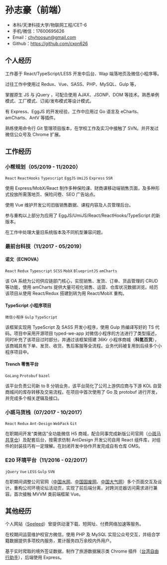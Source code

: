 # 孙志豪（前端）
- 本科/天津科技大学/物联网工程/CET-6
- 手机/微信：17600695626
- Email：chyhoosun@gmail.com
- Github：https://github.com/cxon626

## 个人经历
工作基于 React/TypeScript/LESS 开发中后台、Wap 端落地页及微信小程序等。

过往工作中使用过 Redux、Vue、SASS、PHP、MySQL、Gulp 等，

掌握原生 JS 与 jQuery ，可配合使用 AJAX、JSONP、DOM 等技术。熟悉单例模式、工厂模式、订阅/发布模式等设计模式。

有 Express、EggJS 的开发经验，工作中应用过 Go 语言及 eCharts、amCharts、AntV 等插件。

熟练使用命令行 Git 管理项目版本，在学校工作及实习中接触了 SVN。并开发过微信公众号及 Chrome 扩展。

## 工作经历
### 小帮规划（05/2019 - 11/2020）
`React` `ReactHooks` `Typescript` `EggJS` `UmiJS` `Express` `SSR`

使用 Express/MobX/React 制作多种保险课、财商课移动端销售页面，及多种形式投放所需落地页、保险问卷、SEO 广告站点。

使用 Vue 维护开发公司旧版销售数据、课程内容及人员管理后台。

参与重构以上部分为应用了 EggJS/UmiJS/React/ReactHooks/TypeScript 的新版本。

在工作中处理大量旧系统版本及不同机型兼容问题。

### 最前台科技（11/2017 - 05/2019）
#### 诺文（ECNOVA）
`React` `Redux` `Typescript` `SCSS` `MobX` `BlueprintJS` `amCharts`

该 OA 系统为公司供应链部门核心，实现销售、发货、订单、货品管理的 CRUD 等功能，使用 amCharts 提供大量可视化销售、运营、仓库状况数据浏览。经历该项目从使用 React/Redux 搭建到转为用 React/MobX 重构。
#### TypeScript 小程序项目
`微信小程序` `Gulp` `TypeScript`

该框架实现用 TypeScript 及 SASS 开发小程序，使用 Gulp 热编译写好的 TS 代码。项目中采用开源项目 typed-we-app 对微信小程序的方法进行了类型描述，同时补充了该项目过时部分。并通过该框架搭建 36Kr 小程序商城（**科氪百货**），该商城具有下单、发货、收货、售后客服等全流程。业务代码被复用到后续多个小程序项目中。
#### Trench 零售平台
`GoLang` `Protobuf` `bazel`

该平台负责公司新 to B 分销业务，该平台简化了公司上游供应商与下游 KOL 自营商城间的库存转移及交易流程。在项目中首次使用了 Go 及 protobuf 进行开发，并完成多个相关逻辑及接口。

### 小斑马货栈（07/2017 - 10/2017）
`React` `Redux` `Ant-Design` `WebPack` `Git`

在职期间开发“类微店”全功能微信 H5 商城，配合同事完成新版公司官网（[小斑马共享仓](https://oms.xbmhz.com/)）及配套后台，按需求仿制 AntDesign 开发公司自用 React 组件库，对组件的封装技巧有一定理解。在封闭开发中协作开发完成自有仓库 OMS。

### E20 环境平台（11/2016 - 02/2017）
`jQuery` `Vue` `LESS` `Gulp` `SVN`

在职期间调整公司官网（[中国水网](http://www.h2o-china.com/)、[中国固废网](http://www.solidwaste.com.cn/)、[中国大气网](http://www.chndaqi.com/)）多个页面交互及设计。重构公司环境论坛活动页，实现了前后端分离，对跨浏览器访问需求进行兼容。首次接触 MVVM 类前端框架 Vue。

## 其他经历
个人网站（[Seeleed](http://seeleed.com/)）曾提供动漫下载、短网址、付费网络加速等服务。

在校期间运营维护校官方微信，使用 PHP 及 MySQL 实现公众号交互，并结合学籍数据提供多项校内服务，累计服务四万余校内外用户。

基于实时爬取的境外签证数据，制作了旅游数据展示类 Chrome 插件（[台湾自由行助手](https://chrome.google.com/webstore/detail/台灣自由行助手-taiwan-visa-data/fcgmbjlkgbljgcbkaambjfmpobbkannn)），后端使用 Express。
